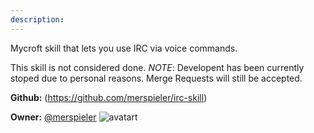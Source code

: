 ```yaml
---
description: 
---
```

Mycroft skill that lets you use IRC via voice commands.

This skill is not considered done.
_NOTE_: Developent has been currently stoped due to personal reasons. Merge Requests will still be accepted.

**Github:** (https://github.com/merspieler/irc-skill)

**Owner:** [@merspieler](https://github.com/merspieler) ![avatart](https://avatars1.githubusercontent.com/u/29063255?v=4)


